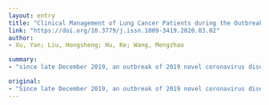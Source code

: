 ```yaml
---
layout: entry
title: "Clinical Management of Lung Cancer Patients during the Outbreak of 2019 Novel Coronavirus Disease (COVID-19)"
link: "https://doi.org/10.3779/j.issn.1009-3419.2020.03.02"
author:
- Xu, Yan; Liu, Hongsheng; Hu, Ke; Wang, Mengzhao

summary:
- "since late December 2019, an outbreak of 2019 novel coronavirus diseases (COVID-19) in Wuhan, China has spread quickly nationwide. The routine clinical diagnosis and treatment for lung cancer patients has been disturbed. Patients with cancer had poorer prognosis from infection. During the outbreak period, it should be carefully differentiated for fever and respiratory symptoms. It is necessary to carry out meticulous and individualized clinical management for the patients to effectively protect the patients from COVID19."

original:
- "Since late December 2019, an outbreak of 2019 novel coronavirus diseases (COVID-19) in Wuhan, China has spread quickly nationwide. With the spread of COVID-19, the routine clinical diagnosis and treatment for lung cancer patients has been disturbed. Due to the systemic immunosuppressive of lung cancer patients caused by the malignancy and anticancer treatments, lung cancer patients are more susceptible to infection than healthy individuals. Furthermore, patients with cancer had poorer prognosis from infection. Lung cancer patients should be the priority group for COVID-19 prevention. The protection provisions and control measures aiming to protect lung cancer patients from COVID-19 have been increasingly concerned. During the COVID-19 outbreak period, it should be carefully differentiated for fever and respiratory symptoms for lung cancer patients receiving anti-tumor treatment, in order to evaluate the risk of COVID-19. Moreover, it is necessary to carry out meticulous and individualized clinical management for lung cancer patients to effectively protect the patients from COVID-19."
---
```


